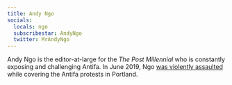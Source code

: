 ```yaml
---
title: Andy Ngo
socials:
  locals: ngo
  subscribestar: AndyNgo
  twitter: MrAndyNgo
---
```


Andy Ngo is the editor-at-large for the _The Post Millennial_ who is constantly
exposing and challenging Antifa. In June 2019, Ngo [was violently
assaulted](https://publiuslex.com/pf/justice-for-andy-ngo/) while covering the
Antifa protests in Portland.
